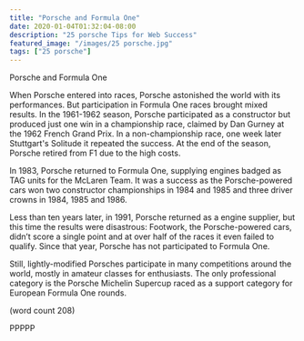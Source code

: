 ```yaml
---
title: "Porsche and Formula One"
date: 2020-01-04T01:32:04-08:00
description: "25 porsche Tips for Web Success"
featured_image: "/images/25 porsche.jpg"
tags: ["25 porsche"]
---
```


Porsche and Formula One


When Porsche entered into races, Porsche astonished the world 
with its performances. But participation in Formula One races
brought mixed results. In the 1961-1962 season, Porsche participated
as a constructor but produced just one win in a championship 
race, claimed by Dan Gurney at the 1962 French Grand Prix. 
In a non-championship race, one week later Stuttgart's Solitude 
it repeated the success. At the end of the season, Porsche retired 
from F1 due to the high costs. 

In 1983, Porsche returned to Formula One, supplying engines 
badged as TAG units for the McLaren Team. It was a success 
as the Porsche-powered  cars won two constructor championships 
in 1984 and 1985 and three driver crowns in 1984, 1985 and 1986. 

Less than ten years later, in 1991, Porsche returned as a engine 
supplier, but this time the results were disastrous: Footwork, the 
Porsche-powered cars, didn’t score a single point and at over half
 of the races it even failed to qualify. Since that year, Porsche has
 not participated to Formula One.

Still, lightly-modified Porsches participate in many competitions 
around the world, mostly in amateur classes for enthusiasts. The 
only professional category is the Porsche Michelin Supercup raced
as a support category for European Formula One rounds.

(word count 208)

PPPPP

